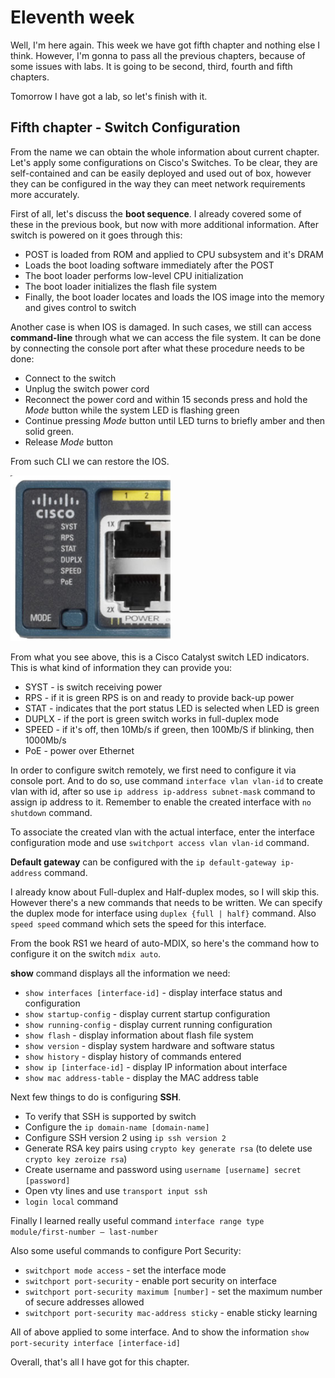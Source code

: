 # Eleventh week

Well, I'm here again. This week we have got fifth chapter and nothing else I think.
However, I'm gonna to pass all the previous chapters, because of some issues with labs. It is going to be second, third, fourth and fifth chapters.

Tomorrow I have got a lab, so let's finish with it.

## Fifth chapter - Switch Configuration

From the name we can obtain the whole information about current chapter. Let's apply some configurations on Cisco's Switches. To be clear, they are self-contained and can be easily deployed and used out of box, however they can be configured in the way they can meet network requirements more accurately.

First of all, let's discuss the **boot sequence**. I already covered some of these in the previous book, but now with more additional information. After switch is powered on it goes through this:
- POST is loaded from ROM and applied to CPU subsystem and it's DRAM
- Loads the boot loading software immediately after the POST
- The boot loader performs low-level CPU initialization
- The boot loader initializes the flash file system
- Finally, the boot loader locates and loads the IOS image into the memory and gives control to switch

Another case is when IOS is damaged. In such cases, we still can access **command-line** through what we can access the file system. It can be done by connecting the console port after what these procedure needs to be done:
- Connect to the switch
- Unplug the switch power cord
- Reconnect the power cord and within 15 seconds press and hold the *Mode* button while the system LED is flashing green
- Continue pressing *Mode* button until LED turns to briefly amber and then solid green.
- Release *Mode* button

From such CLI we can restore the IOS.

![alt](../img/week-11-1.png)

From what you see above, this is a Cisco Catalyst switch LED indicators. This is what kind of information they can provide you:
- SYST - is switch receiving power
- RPS - if it is green RPS is on and ready to provide back-up power
- STAT - indicates that the port status LED is selected when LED is green
- DUPLX - if the port is green switch works in full-duplex mode
- SPEED - if it's off, then 10Mb/s if green, then 100Mb/S if blinking, then 1000Mb/s
- PoE - power over Ethernet

In order to configure switch remotely, we first need to configure it via console port. And to do so, use command `interface vlan vlan-id` to create vlan with id, after so use `ip address ip-address subnet-mask` command to assign ip address to it. Remember to enable the created interface with `no shutdown` command.

To associate the created vlan with the actual interface, enter the interface configuration mode and use `switchport access vlan vlan-id` command.

**Default gateway** can be configured with the `ip default-gateway ip-address` command.

I already know about Full-duplex and Half-duplex modes, so I will skip this. However there's a new commands that needs to be written. We can specify the duplex mode for interface using `duplex {full | half}` command. Also `speed speed` command which sets the speed for this interface.

From the book RS1 we heard of auto-MDIX, so here's the command how to configure it on the switch `mdix auto`.

**show** command displays all the information we need:
- `show interfaces [interface-id]` - display interface status and configuration
- `show startup-config` - display current startup configuration
- `show running-config` - display current running configuration
- `show flash` - display information about flash file system
- `show version` - display system hardware and software status
- `show history` - display history of commands entered
- `show ip [interface-id]` - display IP information about interface
- `show mac address-table` - display the MAC address table

Next few things to do is configuring **SSH**.
- To verify that SSH is supported by switch
- Configure the `ip domain-name [domain-name]`
- Configure SSH version 2 using `ip ssh version 2`
- Generate RSA key pairs using `crypto key generate rsa` (to delete use `crypto key zeroize rsa`)
- Create username and password using `username [username] secret [password]`
- Open vty lines and use `transport input ssh`
- `login local` command

Finally I learned really useful command `interface range type module/first-number – last-number`

Also some useful commands to configure Port Security:
- `switchport mode access` - set the interface mode
- `switchport port-security` - enable port security on interface
- `switchport port-security maximum [number]` - set the maximum number of secure addresses allowed
- `switchport port-security mac-address sticky` - enable sticky learning

All of above applied to some interface. And to show the information `show port-security interface [interface-id]`

Overall, that's all I have got for this chapter.
